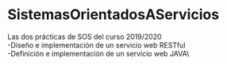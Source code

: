 # SistemasOrientadosAServicios
Las dos prácticas de SOS del curso 2019/2020\
-Diseño e implementación de un servicio web RESTful\
-Definición e implementación de un servicio web JAVA\
